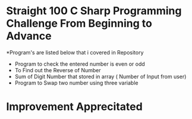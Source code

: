 # Straight 100 C Sharp Programming Challenge From Beginning to Advance

*Program's are listed below that i covered in Repository

* Program to check the entered number is even or odd
* To Find out the Reverse of Number
* Sum of Digit Number that stored in array ( Number of Input from user)
* Program to Swap two number using three variable





# Improvement Apprecitated
